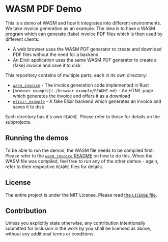 # WASM PDF Demo

This is a demo of WASM and how it integrates into different environments.
We take invoice generation as an example.
The idea is to have a WASM program which can generate (fake) invoice PDF files which is then used by different clients:

* A web browser uses the WASM PDF generator to create and download PDF files without the need for a backend
* An Elixir application uses the same WASM PDF generator to create a (fake) invoice and save it to disk

This repository contains of multiple parts, each in its own directory:

* [`wasm_invoice`](./wasm_invoice/README.md) - The invoice generation code implemented in Rust
* [`browser_example](./browser_example/README.md)` - An HTML page which generates the invoice and offers it as a download
* [`elixir_example`](./elixir_example/README.md) -  A fake Elixir backend which generates an invoice and saves it to disk

Each directory has it's own `README`. Please refer to those for details on the subprojects.

## Running the demos

To be able to run the demos, the WASM file needs to be compiled first.
Please refer to the [`wasm_invoice` README](./wasm_invoice/README.md) on how to do this.
When the WASM file was compiled, feel free to run any of the other demos - again, refer to their respective `README` files for details.

## License

The entire project is under the MIT License. Please read [the
`LICENSE` file][license].

[license]: https://github.com/tessi/wasm-invoice-pdf/blob/master/LICENSE

## Contribution

Unless you explicitly state otherwise, any contribution intentionally
submitted for inclusion in the work by you shall be licensed as above,
without any additional terms or conditions.
